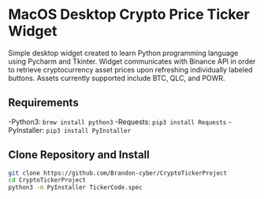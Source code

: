 # MacOS Desktop Crypto Price Ticker Widget

Simple desktop widget created to learn Python programming language using Pycharm and Tkinter. Widget communicates with Binance API in order to retrieve cryptocurrency asset prices upon refreshing individually labeled buttons. Assets currently supported include BTC, QLC, and POWR.

## Requirements
 -Python3: `brew install python3`
 -Requests: `pip3 install Requests`
 -PyInstaller: `pip3 install PyInstaller`

## Clone Repository and Install

```bash
git clone https://github.com/Brandon-cyber/CryptoTickerProject
cd CryptoTickerProject
python3 -m PyInstaller TickerCode.spec
```
